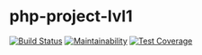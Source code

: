 # php-project-lvl1

[![Build Status](https://travis-ci.org/lev0607/php-project-lvl1.svg?branch=master)](https://travis-ci.org/lev0607/php-project-lvl1)
[![Maintainability](https://api.codeclimate.com/v1/badges/a99a88d28ad37a79dbf6/maintainability)](https://codeclimate.com/github/codeclimate/codeclimate/maintainability)
[![Test Coverage](https://api.codeclimate.com/v1/badges/a99a88d28ad37a79dbf6/test_coverage)](https://codeclimate.com/github/codeclimate/codeclimate/test_coverage)
